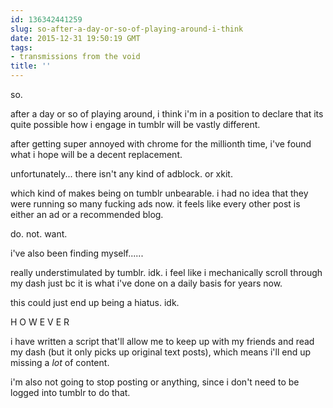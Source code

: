 ```yaml
---
id: 136342441259
slug: so-after-a-day-or-so-of-playing-around-i-think
date: 2015-12-31 19:50:19 GMT
tags:
- transmissions from the void
title: ''
---
```


so.

after a day or so of playing around, i think i'm in a position to declare that its quite possible how i engage in tumblr will be vastly different.

after getting super annoyed with chrome for the millionth time, i've found what i hope will be a decent replacement.

unfortunately... there isn't any kind of adblock. or xkit.

which kind of makes being on tumblr unbearable. i had no idea that they were running so many fucking ads now. it feels like every other post is either an ad or a recommended blog.

do. not. want.

i've also been finding myself......

really understimulated by tumblr. idk. i feel like i mechanically scroll through my dash just bc it is what i've done on a daily basis for years now.

this could just end up being a hiatus. idk.

H O W E V E R

i have written a script that'll allow me to keep up with my friends and read my dash (but it only picks up original text posts), which means i'll end up missing a *lot* of content.

i'm also not going to stop posting or anything, since i don't need to be logged into tumblr to do that.